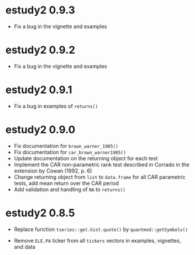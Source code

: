 # estudy2 0.9.3

* Fix a bug in the vignette and examples

# estudy2 0.9.2

* Fix a bug in the vignette and examples

# estudy2 0.9.1

* Fix a bug in examples of `returns()`

# estudy2 0.9.0

* Fix documentation for `brown_warner_1985()`
* Fix documentation for `car_brown_warner1985()`
* Update documentation on the returning object for each test
* Implement the CAR non-parametric rank test described in Corrado in the extension by Cowan (1992, p. 6)
* Change returning object from `list` to `data.frame` for all CAR parametric tests, add mean return over the CAR period
* Add validation and handling of `NA` to `returns()`

# estudy2 0.8.5

* Replace function `tseries::get.hist.quote()` by `quantmod::getSymbols()`

* Remove `ELE.PA` ticker from all `tickers` vectors in examples, vignettes, and
data

